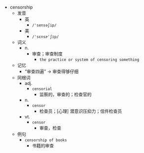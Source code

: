 - censorship
  - 发音
    - 英
      - `/'sensəʃip/`
    - 美
      - `/'sɛnsɚ'ʃɪp/`
  - 词义
    - n.
      - 审查；审查制度
        - `the practice or system of censoring something`
  - 记忆
    - “审查四遍” → 审查得够仔细
  - 同根词
    - adj.
      - `censorial`
        - 监察的，审查的；检查官的
    - n.
      - `censor`
        - 检查员；[心理] 潜意识压抑力；信件检查员
    - vt.
      - `censor`
        - 审查，检查
  - 例句
    - `censorship of books`
      - 书籍的审查

